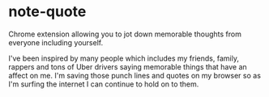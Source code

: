 # note-quote
Chrome extension allowing you to jot down memorable thoughts from everyone including yourself.


I've been inspired by many people which includes my friends, family, rappers and tons of Uber drivers saying memorable things that have an affect on me. I'm saving those punch lines and quotes on my browser so as I'm surfing the internet I can continue to hold on to them. 
